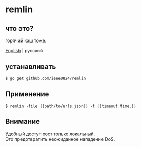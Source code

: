 # remlin

## что это?
горячий кэш тоже.

[English](README.md) | русский

## устанавливать

```
$ go get github.com/ieee0824/remlin
```

## Применение
```
$ remlin -file {{path/to/urls.json}} -t {{timeout time.}}
```

## Внимание
Удобный доступ хост только локальный.  
Это предотвратить неожиданное нападение DoS.
